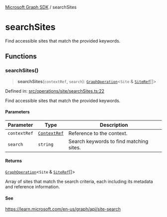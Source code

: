 [Microsoft Graph SDK](README.md) / searchSites

# searchSites

Find accessible sites that match the provided keywords.

## Functions

### searchSites()

> **searchSites**(`contextRef`, `search`): [`GraphOperation`](GraphOperation.md#graphoperation)\<`Site` & [`SiteRef`](Site-1.md#siteref)[]\>

Defined in: [src/operations/site/searchSites.ts:22](https://github.com/Future-Secure-AI/microsoft-graph/blob/main/src/operations/site/searchSites.ts#L22)

Find accessible sites that match the provided keywords.

#### Parameters

| Parameter | Type | Description |
| ------ | ------ | ------ |
| `contextRef` | [`ContextRef`](Context-1.md#contextref) | Reference to the context. |
| `search` | `string` | Search keywords to find matching sites. |

#### Returns

[`GraphOperation`](GraphOperation.md#graphoperation)\<`Site` & [`SiteRef`](Site-1.md#siteref)[]\>

Array of sites that match the search criteria, each including its metadata and reference information.

#### See

https://learn.microsoft.com/en-us/graph/api/site-search
